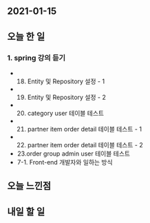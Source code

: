 2021-01-15
--

## 오늘 한 일

### 1.  spring 강의 듣기
- 18. Entity 및 Repository 설정 - 1
- 19. Entity 및 Repository 설정 - 2
- 20. category user 테이블 테스트
- 21. partner item order detail 테이블 테스트 - 1
- 22. partner item order detail 테이블 테스트 - 2
- 23.order group admin user 테이블 테스트
- 7-1. Front-end 개발자와 일하는 방식

## 오늘 느낀점



## 내일 할 일


